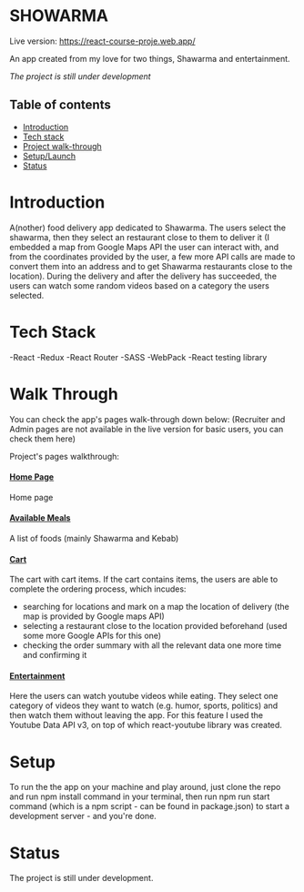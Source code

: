 # SHOWARMA

Live version: https://react-course-proje.web.app/

An app created from my love for two things, Shawarma and entertainment.

*The project is still under development*

## Table of contents
- [Introduction](#introduction)
- [Tech stack](#tech-stack)
- [Project walk-through](#walk-through)
- [Setup/Launch](#setup)
- [Status](#status)

# Introduction

A(nother) food delivery app dedicated to Shawarma. The users select the shawarma, then they select an restaurant close to them to deliver it (I embedded a map from Google Maps API the user can interact with, and from the coordinates provided by the user, a few more API calls are made to convert them into an address and to get Shawarma restaurants close to the location).
During the delivery and after the delivery has succeeded, the users can watch some random videos based on a category the users selected.

# Tech Stack

-React
-Redux
-React Router
-SASS
-WebPack
-React testing library

# Walk Through

You can check the app's pages walk-through down below:
(Recruiter and Admin pages are not available in the live version for basic users, you can check them here)

Project's pages walkthrough:

#### [Home Page](https://react-course-proje.web.app/)

  Home page
  
#### [Available Meals](https://react-course-proje.web.app/food)

 A list of foods (mainly Shawarma and Kebab)
  
#### [Cart](https://react-course-proje.web.app/checkout)

The cart with cart items. If the cart contains items, the users are able to complete the ordering process, which incudes:
 - searching for locations and mark on a map the location of delivery (the map is provided by Google maps API)
 - selecting a restaurant close to the location provided beforehand (used some more Google APIs for this one)
 - checking the order summary with all the relevant data one more time and confirming it

#### [Entertainment](https://react-course-proje.web.app/entertainment)

Here the users can watch youtube videos while eating.
They select one category of videos they want to watch (e.g. humor, sports, politics) and then watch them without leaving the app.
For this feature I used the Youtube Data API v3, on top of which react-youtube library was created.

# Setup

To run the the app on your machine and play around, just clone the repo and run npm install command in your terminal, then run npm run start command (which is a npm script - can be found in package.json) to start a development server - and you're done.

# Status

The project is still under development.
